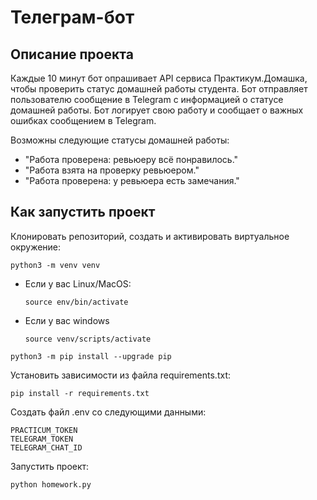 # Телеграм-бот


## Описание проекта
Каждые 10 минут бот опрашивает API сервиса Практикум.Домашка, чтобы проверить статус домашней работы студента. Бот отправляет пользователю сообщение в Telegram с информацией о статусе домашней работы. Бот логирует свою работу и сообщает о важных ошибках сообщением в Telegram.

Возможны следующие статусы домашней работы:
* "Работа проверена: ревьюеру всё понравилось."
* "Работа взята на проверку ревьюером."
* "Работа проверена: у ревьюера есть замечания."

## Как запустить проект
Клонировать репозиторий,
cоздать и активировать виртуальное окружение:
```
python3 -m venv venv
```
* Если у вас Linux/MacOS:
    ```
    source env/bin/activate
    ```
* Если у вас windows

    ```
    source venv/scripts/activate
    ```

```
python3 -m pip install --upgrade pip
```

Установить зависимости из файла requirements.txt:

```
pip install -r requirements.txt
```

Создать файл .env со следующими данными:
```
PRACTICUM_TOKEN
TELEGRAM_TOKEN
TELEGRAM_CHAT_ID
```

Запустить проект:

```
python homework.py
```
